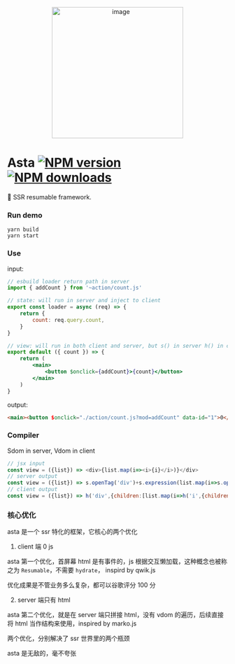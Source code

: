 <p align="center"><img width="300" alt="image" src="https://user-images.githubusercontent.com/12951461/196841593-c3f469ba-a67d-45a5-ad66-8ace2040550d.jpeg"></p>

# Asta [![NPM version](https://img.shields.io/npm/v/asta.svg)](https://npmjs.com/package/asta) [![NPM downloads](https://img.shields.io/npm/dt/eplayer.svg)](https://npmjs.com/package/asta)

:dart: SSR resumable framework.


### Run demo

```shell
yarn build
yarn start
```

### Use

input:

```jsx
// esbuild loader return path in server
import { addCount } from '~action/count.js' 

// state: will run in server and inject to client
export const loader = async (req) => {
	return {
		count: req.query.count,
	}
}

// view: will run in both client and server, but s() in server h() in client
export default ({ count }) => {
	return (
		<main>
			<button $onclick={addCount}>{count}</button>
		</main>
	)
}
```

output:

```html
<main><button $onclick="./action/count.js?mod=addCount" data-id="1">0</button></main>
```

### Compiler

Sdom in server, Vdom in client

```js
// jsx input
const view = ({list}) => <div>{list.map(i=><i>{i}</i>)}</div>
// server output
const view = ({list}) => s.openTag('div')+s.expression(list.map(i=>s.openTag('i')+s.text(i)+s.closeTag('i')))+s.closeTag('div')
// client output
const view = ({list}) => h('div',{children:[list.map(i=>h('i',{children:[i]}))]})
```

### 核心优化

asta 是一个 ssr 特化的框架，它核心的两个优化

1. client 端 0 js

asta 第一个优化，首屏幕 html 是有事件的，js 根据交互懒加载，这种概念也被称之为 `Resumable`，不需要 `hydrate`， inspird by qwik.js

优化成果是不管业务多么复杂，都可以谷歌评分 100 分

2. server 端只有 html

asta 第二个优化，就是在 server 端只拼接 html，没有 vdom 的遍历，后续直接将 html 当作结构来使用，inspired by marko.js

两个优化，分别解决了 ssr 世界里的两个瓶颈

asta 是无敌的，毫不夸张
